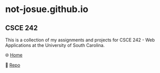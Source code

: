 # not-josue.github.io

## CSCE 242

This is a collection of my assignments and projects for CSCE 242 - Web Applications at the University of South Carolina.

🌐 [Home](https://not-josue.github.io/csce242/)

📁 [Repo](https://github.com/not-josue/not-josue.github.io/tree/main/csce242)
